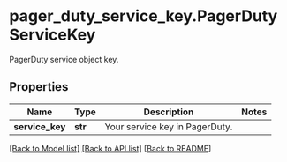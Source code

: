 # pager_duty_service_key.PagerDutyServiceKey

PagerDuty service object key.
## Properties
Name | Type | Description | Notes
------------ | ------------- | ------------- | -------------
**service_key** | **str** | Your service key in PagerDuty. | 

[[Back to Model list]](README.md#documentation-for-models) [[Back to API list]](README.md#documentation-for-api-endpoints) [[Back to README]](README.md)


